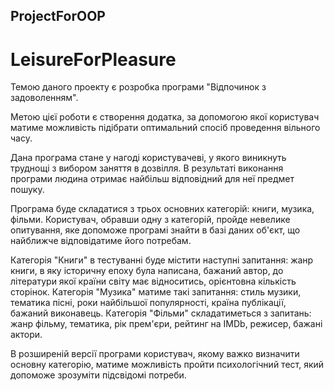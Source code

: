 ## ProjectForOOP
# LeisureForPleasure

Темою даного проекту є розробка програми "Відпочинок з задоволенням".

Метою цієї роботи є створення додатка, за допомогою якої користувач матиме можливість підібрати оптимальний спосіб проведення вільного часу.

Дана програма стане у нагоді користувачеві, у якого виникнуть труднощі з вибором заняття в дозвілля. В результаті виконання програми людина отримає найбільш відповідний для неї предмет пошуку.

Програма буде складатися з трьох основних категорій: книги, музика, фільми. Користувач, обравши одну з категорій, пройде невелике опитування, яке допоможе програмі знайти в базі даних об'єкт, що найближче відповідатиме його потребам.

Категорія "Книги" в тестуванні буде містити наступні запитання: жанр книги, в яку історичну епоху була написана, бажаний автор, до літератури якої країни світу має відноситись, орієнтовна кількість сторінок. Категорія "Музика" матиме такі запитання: стиль музики, тематика пісні, роки найбільшої популярності, країна публікації, бажаний виконавець. Категорія "Фільми" складатиметься з запитань: жанр фільму, тематика, рік прем'єри, рейтинг на IMDb, режисер, бажані актори.

В розширеній версії програми користувач, якому важко визначити основну категорію, матиме можливість пройти психологічний тест, який допоможе зрозуміти підсвідомі потреби. 
